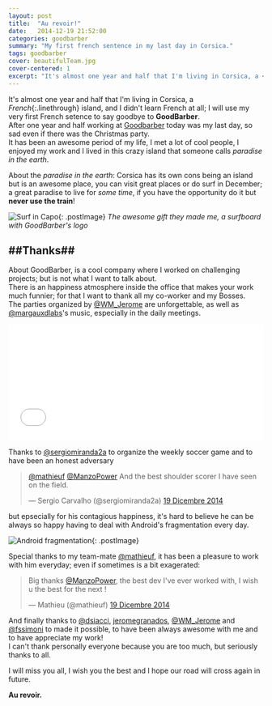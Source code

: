 ```yaml
---
layout: post
title:  "Au revoir!"
date:   2014-12-19 21:52:00
categories: goodbarber
summary: "My first french sentence in my last day in Corsica."
tags: goodbarber
cover: beautifulTeam.jpg
cover-centered: 1
excerpt: "It's almost one year and half that I'm living in Corsica, a <span style='text-decoration: line-through'>French</span> island, and I didn't learn French at all; I will use my very first French setence to say goodbye to **GoodBarber**."
---
```


<style>
.linethrough
{
    text-decoration: line-through;
}

.postImage
{
    width: 100%;
}
.constrained
{
    margin: auto; width:100%;
}
</style>

It's almost one year and half that I'm living in Corsica, a *French*{:.linethrough} island, and I didn't learn French at all; I will use my very first French setence to say goodbye to **GoodBarber**.  
After one year and half working at [Goodbarber](http://goodbarber.com) today was my last day, so sad even if there was the Christmas party.  
It has been an awesome period of my life, I met a lot of cool people, I enjoyed my work and I lived in this crazy island that someone calls *paradise in the earth*.  

  
About the *paradise in the earth*: Corsica has its own cons being an island but is an awesome place, you can visit great places or do surf in December; a great paradise to live for *some time*, if you have the opportunity do it but **never use the train**!  
  
![Surf in Capo]({{site.assets-path}}surf.jpg){: .postImage}
*The awesome gift they made me, a surfboard with GoodBarber's logo*

##Thanks##
-----
About GoodBarber, is a cool company where I worked on challenging projects; but is not what I want to talk about.  
There is an happiness atmosphere inside the office that makes your work much funnier; for that I want to thank all my co-worker and my Bosses.  
The parties organized by [@WM_Jerome](https://twitter.com/WM_Jerome) are unforgettable, as well as [@margauxdlabs](https://twitter.com/margauxdlabs)'s music, especially in the daily meetings.  

<div class="constrained"><iframe width="100%" height="230" src="//www.youtube-nocookie.com/embed/XqS1HFIJF6g" frameborder="0" allowfullscreen></iframe></div>

Thanks to [@sergiomiranda2a](https://twitter.com/sergiomiranda2a) to organize the weekly soccer game and to have been an honest adversary  

<div class="constrained"><blockquote class="twitter-tweet" data-conversation="none" lang="it"><p><a href="https://twitter.com/mathieuf">@mathieuf</a> <a href="https://twitter.com/ManzoPower">@ManzoPower</a> And the best shoulder scorer I have seen on the field.</p>&mdash; Sergio Carvalho (@sergiomiranda2a) <a href="https://twitter.com/sergiomiranda2a/status/545983493000691713">19 Dicembre 2014</a></blockquote> <script async src="//platform.twitter.com/widgets.js" charset="utf-8"></script></div>


but epsecially for his contagious happiness, it's hard to believe he can be always so happy having to deal with Android's fragmentation every day.  
  
![Android fragmentation]({{site.assets-path}}sergio_and_fragmentation.jpg){: .postImage}

Special thanks to my team-mate [@mathieuf](https://twitter.com/mthieuf), it has been a pleasure to work with him everyday; even if sometimes is a bit exagerated:  

<div class="constrained"><blockquote class="twitter-tweet" lang="it"><p>Big thanks <a href="https://twitter.com/ManzoPower">@ManzoPower</a>, the best dev I&#39;ve ever worked with, I wish u the best for the next !</p>&mdash; Mathieu (@mathieuf) <a href="https://twitter.com/mathieuf/status/545970462141194241">19 Dicembre 2014</a></blockquote> <script async src="//platform.twitter.com/widgets.js" charset="utf-8"></script></div>
  
And finally thanks to [@dsiacci](https://twitter.com/dsiacci), [jeromegranados](https://twitter.com/jeromegranados), [@WM_Jerome](https://twitter.com/WM_Jerome) and [@fssimoni](https://twitter.com/fssimoni) to made it possible, to have been always awesome with me and to have appreciate my work!  
I can't thank personally everyone because you are too much, but seriously thanks to all.  

I will miss you all, I wish you the best and I hope our road will cross again in future.

**Au revoir.**
